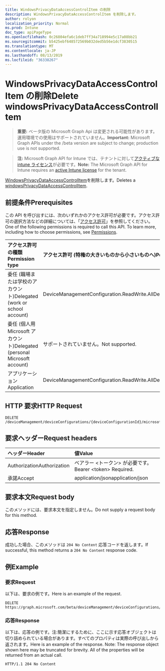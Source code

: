 ```yaml
---
title: WindowsPrivacyDataAccessControlItem の削除
description: WindowsPrivacyDataAccessControlItem を削除します。
author: rolyon
localization_priority: Normal
ms.prod: Intune
doc_type: apiPageType
ms.openlocfilehash: 0c26804efa6c1deb7ff34a718994e5c17a08bb21
ms.sourcegitcommit: b5425ebf648572569b032ded5b56e1dcf3830515
ms.translationtype: MT
ms.contentlocale: ja-JP
ms.lasthandoff: 08/13/2019
ms.locfileid: "36338267"
---
```

# <a name="delete-windowsprivacydataaccesscontrolitem"></a><span data-ttu-id="82557-103">WindowsPrivacyDataAccessControlItem の削除</span><span class="sxs-lookup"><span data-stu-id="82557-103">Delete windowsPrivacyDataAccessControlItem</span></span>

> <span data-ttu-id="82557-104">**重要:** ベータ版の Microsoft Graph Api は変更される可能性があります。運用環境での使用はサポートされていません。</span><span class="sxs-lookup"><span data-stu-id="82557-104">**Important:** Microsoft Graph APIs under the /beta version are subject to change; production use is not supported.</span></span>

> <span data-ttu-id="82557-105">**注:** Microsoft Graph API for Intune では、テナントに対して[アクティブな intune ライセンス](https://go.microsoft.com/fwlink/?linkid=839381)が必要です。</span><span class="sxs-lookup"><span data-stu-id="82557-105">**Note:** The Microsoft Graph API for Intune requires an [active Intune license](https://go.microsoft.com/fwlink/?linkid=839381) for the tenant.</span></span>

<span data-ttu-id="82557-106">[WindowsPrivacyDataAccessControlItem](../resources/intune-deviceconfig-windowsprivacydataaccesscontrolitem.md)を削除します。</span><span class="sxs-lookup"><span data-stu-id="82557-106">Deletes a [windowsPrivacyDataAccessControlItem](../resources/intune-deviceconfig-windowsprivacydataaccesscontrolitem.md).</span></span>

## <a name="prerequisites"></a><span data-ttu-id="82557-107">前提条件</span><span class="sxs-lookup"><span data-stu-id="82557-107">Prerequisites</span></span>
<span data-ttu-id="82557-p101">この API を呼び出すには、次のいずれかのアクセス許可が必要です。アクセス許可の選択方法などの詳細については、「[アクセス許可](/graph/permissions-reference)」を参照してください。</span><span class="sxs-lookup"><span data-stu-id="82557-p101">One of the following permissions is required to call this API. To learn more, including how to choose permissions, see [Permissions](/graph/permissions-reference).</span></span>

|<span data-ttu-id="82557-110">アクセス許可の種類</span><span class="sxs-lookup"><span data-stu-id="82557-110">Permission type</span></span>|<span data-ttu-id="82557-111">アクセス許可 (特権の大きいものから小さいものへ)</span><span class="sxs-lookup"><span data-stu-id="82557-111">Permissions (from most to least privileged)</span></span>|
|:---|:---|
|<span data-ttu-id="82557-112">委任 (職場または学校のアカウント)</span><span class="sxs-lookup"><span data-stu-id="82557-112">Delegated (work or school account)</span></span>|<span data-ttu-id="82557-113">DeviceManagementConfiguration.ReadWrite.All</span><span class="sxs-lookup"><span data-stu-id="82557-113">DeviceManagementConfiguration.ReadWrite.All</span></span>|
|<span data-ttu-id="82557-114">委任 (個人用 Microsoft アカウント)</span><span class="sxs-lookup"><span data-stu-id="82557-114">Delegated (personal Microsoft account)</span></span>|<span data-ttu-id="82557-115">サポートされていません。</span><span class="sxs-lookup"><span data-stu-id="82557-115">Not supported.</span></span>|
|<span data-ttu-id="82557-116">アプリケーション</span><span class="sxs-lookup"><span data-stu-id="82557-116">Application</span></span>|<span data-ttu-id="82557-117">DeviceManagementConfiguration.ReadWrite.All</span><span class="sxs-lookup"><span data-stu-id="82557-117">DeviceManagementConfiguration.ReadWrite.All</span></span>|

## <a name="http-request"></a><span data-ttu-id="82557-118">HTTP 要求</span><span class="sxs-lookup"><span data-stu-id="82557-118">HTTP Request</span></span>
<!-- {
  "blockType": "ignored"
}
-->
``` http
DELETE /deviceManagement/deviceConfigurations/{deviceConfigurationId}/microsoft.graph.windows10GeneralConfiguration/privacyAccessControls/{windowsPrivacyDataAccessControlItemId}
```

## <a name="request-headers"></a><span data-ttu-id="82557-119">要求ヘッダー</span><span class="sxs-lookup"><span data-stu-id="82557-119">Request headers</span></span>
|<span data-ttu-id="82557-120">ヘッダー</span><span class="sxs-lookup"><span data-stu-id="82557-120">Header</span></span>|<span data-ttu-id="82557-121">値</span><span class="sxs-lookup"><span data-stu-id="82557-121">Value</span></span>|
|:---|:---|
|<span data-ttu-id="82557-122">Authorization</span><span class="sxs-lookup"><span data-stu-id="82557-122">Authorization</span></span>|<span data-ttu-id="82557-123">ベアラー &lt;トークン&gt; が必要です。</span><span class="sxs-lookup"><span data-stu-id="82557-123">Bearer &lt;token&gt; Required.</span></span>|
|<span data-ttu-id="82557-124">承諾</span><span class="sxs-lookup"><span data-stu-id="82557-124">Accept</span></span>|<span data-ttu-id="82557-125">application/json</span><span class="sxs-lookup"><span data-stu-id="82557-125">application/json</span></span>|

## <a name="request-body"></a><span data-ttu-id="82557-126">要求本文</span><span class="sxs-lookup"><span data-stu-id="82557-126">Request body</span></span>
<span data-ttu-id="82557-127">このメソッドには、要求本文を指定しません。</span><span class="sxs-lookup"><span data-stu-id="82557-127">Do not supply a request body for this method.</span></span>

## <a name="response"></a><span data-ttu-id="82557-128">応答</span><span class="sxs-lookup"><span data-stu-id="82557-128">Response</span></span>
<span data-ttu-id="82557-129">成功した場合、このメソッドは `204 No Content` 応答コードを返します。</span><span class="sxs-lookup"><span data-stu-id="82557-129">If successful, this method returns a `204 No Content` response code.</span></span>

## <a name="example"></a><span data-ttu-id="82557-130">例</span><span class="sxs-lookup"><span data-stu-id="82557-130">Example</span></span>

### <a name="request"></a><span data-ttu-id="82557-131">要求</span><span class="sxs-lookup"><span data-stu-id="82557-131">Request</span></span>
<span data-ttu-id="82557-132">以下は、要求の例です。</span><span class="sxs-lookup"><span data-stu-id="82557-132">Here is an example of the request.</span></span>
``` http
DELETE https://graph.microsoft.com/beta/deviceManagement/deviceConfigurations/{deviceConfigurationId}/microsoft.graph.windows10GeneralConfiguration/privacyAccessControls/{windowsPrivacyDataAccessControlItemId}
```

### <a name="response"></a><span data-ttu-id="82557-133">応答</span><span class="sxs-lookup"><span data-stu-id="82557-133">Response</span></span>
<span data-ttu-id="82557-p102">以下は、応答の例です。注:簡潔にするために、ここに示す応答オブジェクトは切り詰められている場合があります。すべてのプロパティは実際の呼び出しから返されます。</span><span class="sxs-lookup"><span data-stu-id="82557-p102">Here is an example of the response. Note: The response object shown here may be truncated for brevity. All of the properties will be returned from an actual call.</span></span>
``` http
HTTP/1.1 204 No Content
```






